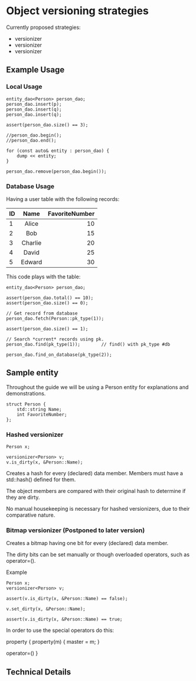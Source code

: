Object versioning strategies
============================

Currently proposed strategies:

 * versionizer<cloning>
 * versionizer<bits>
 * versionizer<hash>

Example Usage
-------------

### Local Usage

	entity_dao<Person> person_dao;
	person_dao.insert(p);
	person_dao.insert(q);
	person_dao.insert(q);

	assert(person_dao.size() == 3);
	
	//person_dao.begin();
	//person_dao.end();
	
	for (const auto& entity : person_dao) {
		dump << entity;
	}

	person_dao.remove(person_dao.begin());
	
### Database Usage

Having a user table with the following records:

| ID | Name          | FavoriteNumber |
| -- |:-------------:|          -----:|
|  1 | Alice         |             10 |
|  2 | Bob           |             15 |
|  3 | Charlie       |             20 |
|  4 | David         |             25 |
|  5 | Edward        |             30 |

This code plays with the table:
	
	entity_dao<Person> person_dao;
	
	assert(person_dao.total() == 10);
	assert(person_dao.size() == 0);

	// Get record from database
	person_dao.fetch(Person::pk_type(1));

	assert(person_dao.size() == 1);
	
	// Search *current* records using pk.	
	person_dao.find(pk_type(1));		// find() with pk_type #db

	person_dao.find_on_database(pk_type(2));

Sample entity
-------------

Throughout the guide we will be using a Person entity for explanations and demonstrations.

	struct Person {
		std::string Name;
		int FavoriteNumber;
	};

### Hashed versionizer

	Person x;
	
	versionizer<Person> v;
	v.is_dirty(x, &Person::Name);

Creates a hash for every (declared) data member. Members must have a std::hash() defined for them.

The object members are compared with their original hash to determine if they are dirty.

No manual housekeeping is necessary for hashed versionizers, due to their comparative nature.

### Bitmap versionizer (Postponed to later version)

Creates a bitmap having one bit for every (declared) data member.

The dirty bits can be set manually or though overloaded operators, such as operator=().

Example

	Person x;	
	versionizer<Person> v;
	
	assert(v.is_dirty(x, &Person::Name) == false);

	v.set_dirty(x, &Person::Name);

	assert(v.is_dirty(x, &Person::Name) == true;
	
In order to use the special operators do this:

property<T> {
  property<T>(m) {
   master = m;
  }
  
  operator=()
}
  
## Technical Details


